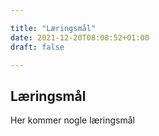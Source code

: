 ```yaml
---

title: "Læringsmål"
date: 2021-12-20T08:08:52+01:00
draft: false

---
```




## Læringsmål



Her kommer nogle læringsmål

